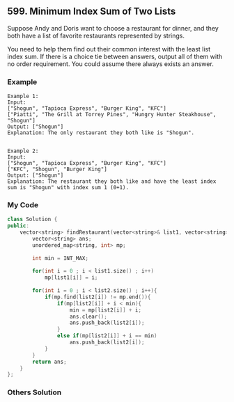 ## 599. Minimum Index Sum of Two Lists

Suppose Andy and Doris want to choose a restaurant for dinner, and they both have a list of favorite restaurants represented by strings.

You need to help them find out their common interest with the least list index sum. If there is a choice tie between answers, output all of them with no order requirement. You could assume there always exists an answer.

### Example
```
Example 1:
Input:
["Shogun", "Tapioca Express", "Burger King", "KFC"]
["Piatti", "The Grill at Torrey Pines", "Hungry Hunter Steakhouse", "Shogun"]
Output: ["Shogun"]
Explanation: The only restaurant they both like is "Shogun".


Example 2:
Input:
["Shogun", "Tapioca Express", "Burger King", "KFC"]
["KFC", "Shogun", "Burger King"]
Output: ["Shogun"]
Explanation: The restaurant they both like and have the least index sum is "Shogun" with index sum 1 (0+1).
```

### My Code
```c++
class Solution {
public:
    vector<string> findRestaurant(vector<string>& list1, vector<string>& list2) {
        vector<string> ans;
        unordered_map<string, int> mp;
        
        int min = INT_MAX;
        
        for(int i = 0 ; i < list1.size() ; i++)
            mp[list1[i]] = i;
        
        for(int i = 0 ; i < list2.size() ; i++){
            if(mp.find(list2[i]) != mp.end()){
                if(mp[list2[i]] + i < min){
                    min = mp[list2[i]] + i;
                    ans.clear();
                    ans.push_back(list2[i]);
                }
                else if(mp[list2[i]] + i == min)
                    ans.push_back(list2[i]);
            }
        }
        return ans;
    }
};
```


### Others Solution
```c++
```

